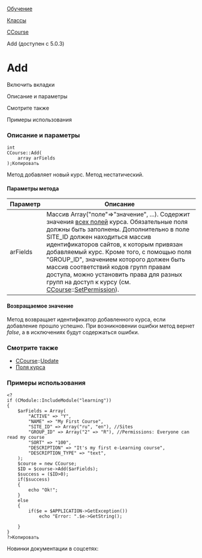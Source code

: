 [Обучение](/api_help/learning/index.php)

[Классы](/api_help/learning/classes/index.php)

[CCourse](/api_help/learning/classes/ccourse/index.php)

Add (доступен с 5.0.3)

Add
===

Включить вкладки

Описание и параметры

Смотрите также

Примеры использования

### Описание и параметры

```
int
CCourse::Add(
	array arFields
);Копировать
```

Метод добавляет новый курс. Метод нестатический.

#### Параметры метода

| Параметр | Описание |
| --- | --- |
| arFields | Массив Array("поле"=>"значение", ...). Содержит значения [всех полей](/api_help/learning/fields.php#course) курса. Обязательные поля должны быть заполнены.   Дополнительно в поле SITE\_ID должен находиться массив идентификаторов сайтов, к которым привязан добавляемый курс.   Кроме того, с помощью поля "GROUP\_ID", значением которого должен быть массив соответствий кодов групп правам доступа, можно установить права для разных групп на доступ к курсу (см. [CCourse](/api_help/learning/classes/ccourse/index.php)::[SetPermission](/api_help/learning/classes/ccourse/setpermission.php)). |

#### Возвращаемое значение

Метод возвращает идентификатор добавленного курса, если добавление прошло успешно. При возникновении ошибки метод вернет *false*, а в исключениях будут содержаться ошибки.

### Смотрите также

* [CCourse](/api_help/learning/classes/ccourse/index.php)::[Update](/api_help/learning/classes/ccourse/update.php)
* [Поля курса](/api_help/learning/fields.php#course)

### Примеры использования

```
<?
if (CModule::IncludeModule("learning"))
{
	$arFields = Array(
		"ACTIVE" => "Y",
		"NAME" => "My First Course",
		"SITE_ID" => Array("ru", "en"), //Sites
		"GROUP_ID" => Array("2" => "R"), //Permissions: Everyone can read my course
		"SORT" => "100",
		"DESCRIPTION" => "It's my first e-Learning course",
		"DESCRIPTION_TYPE" => "text",
	);
	$course = new CCourse;
	$ID = $course->Add($arFields);
	$success = ($ID>0);
	if($success)
	{
		echo "Ok!";
	}
	else
	{
		if($e = $APPLICATION->GetException())
			echo "Error: ".$e->GetString();
        
	}
}
?>Копировать
```

Новинки документации в соцсетях: